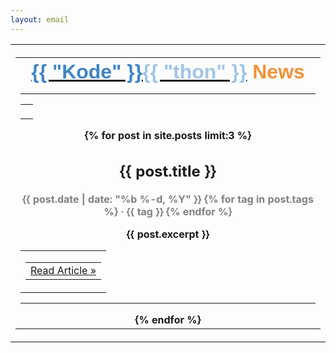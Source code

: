 ```yaml
---
layout: email 
---
```


<table class="row">
	<tbody>
		<tr>
			<th class="small-12 large-12 columns first last">
				<table>
					<tr>
						<th>
							<h1 class="text-center" style="font-family:'Varela Round', sans-serif; font-weight:bold; margin:0"><a href="https://kodethon.com"><span style="color:#3d85c6;font-family:'Varela Round', sans-serif;">{{ "Kode" }}</span><span style="color: #9fc5e8;;font-family:'Varela Round', sans-serif;">{{ "thon" }}</span></a> <span style="color:#F39237">News</span></h1>
							<hr>
							<table class="spacer">
								<tbody>
									<tr>
										<td height="16px" style="font-size:16px;line-height:16px;">&#xA0;</td>
									</tr>
								</tbody>
							</table>
							{% for post in site.posts limit:3 %}
							<h2>{{ post.title }}</h2>
							<p style="color:gray">{{ post.date | date: "%b %-d, %Y" }}
							{% for tag in post.tags %}		
							· <span style="color:gray"><i class="fa fa-tag" aria-hidden="true"></i> {{ tag }}</span>
							{% endfor %}
							</p>
							{{ post.excerpt }} 
							<table class="button primary">
								<tbody>
									<tr>
										<td>
											<table>
												<tbody>
													<tr>
														<td>
															<a href="{{ post.bitly }}">Read Article &raquo;</a>
														</td>
													</tr>
												</tbody>
											</table>
										</td>
									</tr>
								</tbody>
							</table>
							<hr>
							{% endfor %}
						</th>
					</tr>
				</table>
			</th>
		</tr>
	</tbody>
</table>

